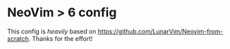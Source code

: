 # NeoVim > 6 config

This config is _heavily_ based on https://github.com/LunarVim/Neovim-from-scratch.
Thanks for the effort!
